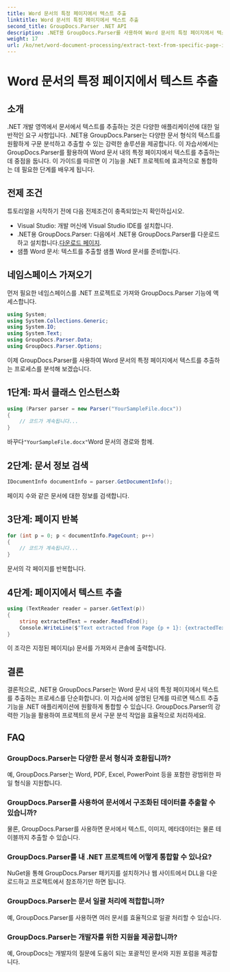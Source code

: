 ```yaml
---
title: Word 문서의 특정 페이지에서 텍스트 추출
linktitle: Word 문서의 특정 페이지에서 텍스트 추출
second_title: GroupDocs.Parser .NET API
description: .NET용 GroupDocs.Parser를 사용하여 Word 문서의 특정 페이지에서 텍스트를 추출하는 방법을 알아보세요. 텍스트 추출 기능을 .NET에 통합하세요.
weight: 17
url: /ko/net/word-document-processing/extract-text-from-specific-page-in-word-document/
---
```


# Word 문서의 특정 페이지에서 텍스트 추출

## 소개
.NET 개발 영역에서 문서에서 텍스트를 추출하는 것은 다양한 애플리케이션에 대한 일반적인 요구 사항입니다. .NET용 GroupDocs.Parser는 다양한 문서 형식의 텍스트를 원활하게 구문 분석하고 추출할 수 있는 강력한 솔루션을 제공합니다. 이 자습서에서는 GroupDocs.Parser를 활용하여 Word 문서 내의 특정 페이지에서 텍스트를 추출하는 데 중점을 둡니다. 이 가이드를 따르면 이 기능을 .NET 프로젝트에 효과적으로 통합하는 데 필요한 단계를 배우게 됩니다.
## 전제 조건
튜토리얼을 시작하기 전에 다음 전제조건이 충족되었는지 확인하십시오.
- Visual Studio: 개발 머신에 Visual Studio IDE를 설치합니다.
-  .NET용 GroupDocs.Parser: 다음에서 .NET용 GroupDocs.Parser를 다운로드하고 설치합니다.[다운로드 페이지](https://releases.groupdocs.com/parser/net/).
- 샘플 Word 문서: 텍스트를 추출할 샘플 Word 문서를 준비합니다.

## 네임스페이스 가져오기
먼저 필요한 네임스페이스를 .NET 프로젝트로 가져와 GroupDocs.Parser 기능에 액세스합니다.
```csharp
using System;
using System.Collections.Generic;
using System.IO;
using System.Text;
using GroupDocs.Parser.Data;
using GroupDocs.Parser.Options;
```

이제 GroupDocs.Parser를 사용하여 Word 문서의 특정 페이지에서 텍스트를 추출하는 프로세스를 분석해 보겠습니다.
## 1단계: 파서 클래스 인스턴스화
```csharp
using (Parser parser = new Parser("YourSampleFile.docx"))
{
    // 코드가 계속됩니다...
}
```
 바꾸다`"YourSampleFile.docx"`Word 문서의 경로와 함께.
## 2단계: 문서 정보 검색
```csharp
IDocumentInfo documentInfo = parser.GetDocumentInfo();
```
페이지 수와 같은 문서에 대한 정보를 검색합니다.
## 3단계: 페이지 반복
```csharp
for (int p = 0; p < documentInfo.PageCount; p++)
{
    // 코드가 계속됩니다...
}
```
문서의 각 페이지를 반복합니다.
## 4단계: 페이지에서 텍스트 추출
```csharp
using (TextReader reader = parser.GetText(p))
{
    string extractedText = reader.ReadToEnd();
    Console.WriteLine($"Text extracted from Page {p + 1}: {extractedText}");
}
```
이 조각은 지정된 페이지(`p`) 문서를 가져와서 콘솔에 출력합니다.

## 결론
결론적으로, .NET용 GroupDocs.Parser는 Word 문서 내의 특정 페이지에서 텍스트를 추출하는 프로세스를 단순화합니다. 이 자습서에 설명된 단계를 따르면 텍스트 추출 기능을 .NET 애플리케이션에 원활하게 통합할 수 있습니다. GroupDocs.Parser의 강력한 기능을 활용하여 프로젝트의 문서 구문 분석 작업을 효율적으로 처리하세요.

## FAQ
### GroupDocs.Parser는 다양한 문서 형식과 호환됩니까?
예, GroupDocs.Parser는 Word, PDF, Excel, PowerPoint 등을 포함한 광범위한 파일 형식을 지원합니다.
### GroupDocs.Parser를 사용하여 문서에서 구조화된 데이터를 추출할 수 있습니까?
물론, GroupDocs.Parser를 사용하면 문서에서 텍스트, 이미지, 메타데이터는 물론 테이블까지 추출할 수 있습니다.
### GroupDocs.Parser를 내 .NET 프로젝트에 어떻게 통합할 수 있나요?
NuGet을 통해 GroupDocs.Parser 패키지를 설치하거나 웹 사이트에서 DLL을 다운로드하고 프로젝트에서 참조하기만 하면 됩니다.
### GroupDocs.Parser는 문서 일괄 처리에 적합합니까?
예, GroupDocs.Parser를 사용하면 여러 문서를 효율적으로 일괄 처리할 수 있습니다.
### GroupDocs.Parser는 개발자를 위한 지원을 제공합니까?
예, GroupDocs는 개발자의 질문에 도움이 되는 포괄적인 문서와 지원 포럼을 제공합니다.